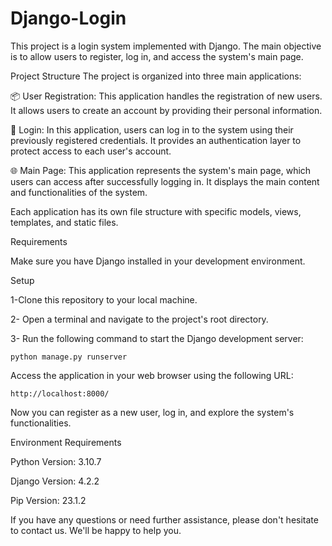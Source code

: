 # Django-Login

This project is a login system implemented with Django. The main objective is to allow users to register, log in, and access the system's main page.

Project Structure
The project is organized into three main applications:

📦 User Registration: This application handles the registration of new users. It allows users to create an account by providing their personal information.

🔐 Login: In this application, users can log in to the system using their previously registered credentials. It provides an authentication layer to protect access to each user's account.

🌐 Main Page: This application represents the system's main page, which users can access after successfully logging in. It displays the main content and functionalities of the system.

Each application has its own file structure with specific models, views, templates, and static files.

Requirements

Make sure you have Django installed in your development environment.

Setup

1-Clone this repository to your local machine.

2- Open a terminal and navigate to the project's root directory.

3- Run the following command to start the Django development server:

    python manage.py runserver
Access the application in your web browser using the following URL:

    http://localhost:8000/
    
Now you can register as a new user, log in, and explore the system's functionalities.

Environment Requirements

Python Version: 3.10.7

Django Version: 4.2.2

Pip Version: 23.1.2

If you have any questions or need further assistance, please don't hesitate to contact us. We'll be happy to help you.
